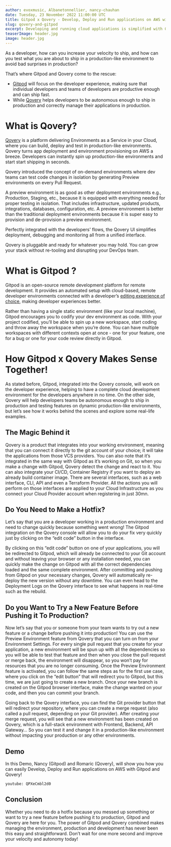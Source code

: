 ```yaml
---
author: evoxmusic, Albanetonnellier, nancy-chauhan
date: Tuesday, 23 November 2022 11:00:00 UTC
title: Gitpod x Qovery - Develop, Deploy and Run applications on AWS with Gitpod and Qovery
slug: qovery-and-gitpod
excerpt: Developing and running cloud applications is simplified with Gitpod and LocalStack ✨ Gitpod’s fully automated, ephemeral workspaces provide a great developer experience. LocalStack accelerates your dev and test feedback loop.
teaserImage: header.jpg
image: header.jpg
---
```


<script context="module">
  export const prerender = true;
</script>

As a developer, how can you increase your velocity to ship, and how can you test what you are about to ship in a production-like environment to avoid bad surprises in production?

That’s where Gitpod and Qovery come to the rescue:

- [Gitpod](https://www.gitpod.io/) will focus on the developer experience, making sure that individual developers and teams of developers are productive enough and can ship fast.
- While [Qovery](https://www.qovery.com/) helps developers to be autonomous enough to ship in production and correctly manage their applications in production.

# What is Qovery?

[Qovery](https://www.qovery.com/) is a platform delivering Environments as a Service in your Cloud, where you can build, deploy and test in production-like environments. Qovery turns app deployment and environment provisioning on AWS a breeze. Developers can instantly spin up production-like environments and start start shipping in seconds.

Qovery introduced the concept of on-demand environments where dev teams can test code changes in isolation by generating Preview environments on every Pull Request.

A preview environment is as good as other deployment environments e.g., Production, Staging, etc., because it is equipped with everything needed for proper testing in isolation. That includes infrastructure, updated products, integrations, databases, configuration, etc. A preview environment is better than the traditional deployment environments because it is super easy to provision and de-provision a preview environment.

Perfectly integrated with the developers' flows, the Qovery UI simplifies deployment, debugging and monitoring all from a unified interface.

Qovery is pluggable and ready for whatever you may hold. You can grow your stack without re-tooling and disrupting your DevOps team.

# What is Gitpod ?

Gitpod is an open-source remote development platform for remote development. It provides an automated setup with cloud-based, remote developer environments connected with a developer’s [editing experience of choice](https://www.gitpod.io/docs/references/ides-and-editors), making developer experiences better.

Rather than having a single static environment (like your local machine), Gitpod encourages you to codify your dev environment as code. With your project codified, you’ll be able to spin up a new workspace, start coding and throw away the workspace when you’re done. You can have multiple workspaces with different contexts open at once - one for your feature, one for a bug or one for your code review directly in Gitpod.

# How Gitpod x Qovery Makes Sense Together!

As stated before, Gitpod, integrated into the Qovery console, will work on the developer experience, helping to have a complete cloud development environment for the developers anywhere in no time. On the other side, Qovery will help developers teams be autonomous enough to ship in production and testing features on dynamic production-like environments, but let’s see how it works behind the scenes and explore some real-life examples.

## The Magic Behind it

Qovery is a product that integrates into your working environment, meaning that you can connect it directly to the git account of your choice; it will take the applications from those VCS providers. You can also note that it’s integrated in the same way with Gitpod as it’s working on Git, so when you make a change with Gitpod, Qovery detect the change and react to it. You can also integrate your CI/CD, Container Registry if you want to deploy an already build container image. There are several interfaces, such as a web interface, CLI, API and even a Terraform Provider. All the actions you will perform on those interfaces are applied to your Cloud Infrastructure as you connect your Cloud Provider account when registering in just 30mn.

## Do You Need to Make a Hotfix?

Let’s say that you are a developer working in a production environment and need to change quickly because something went wrong! The Gitpod integration on the Qovery console will allow you to do your fix very quickly just by clicking on the “edit code” button in the interface.

By clicking on this “edit code” button on one of your applications, you will be redirected to Gitpod, which will already be connected to your Git account and without leaving your browser or any installation needed, you can quickly make the change on Gitpod with all the correct dependencies loaded and the same complete environment. After committing and pushing from Gitpod on your necessary changes, Qovery will automatically re-deploy the new version without any downtime. You can even head to the Deployment Logs on the Qovery interface to see what happens in real-time such as the rebuild.

## Do you Want to Try a New Feature Before Pushing it To Production?

Now let’s say that you or someone from your team wants to try out a new feature or a change before pushing it into production! You can use the Preview Environment feature from Qovery that you can turn on from your Environment Settings. For every single pull request that you create for your application, a new environment will be spun up with all the dependencies so you will be able to test that feature and then when you close the pull request or merge back, the environment will disappear, so you won’t pay for resources that you are no longer consuming. Once the Preview Environment feature is activated, you can follow the same steps as for the first use case, where you click on the “edit button” that will redirect you to Gitpod, but this time, we are just going to create a new branch. Once your new branch is created on the Gitpod browser interface, make the change wanted on your code, and then you can commit your branch.

Going back to the Qovery interface, you can find the Git provider button that will redirect your repository, where you can create a merge request (also called a pull request, depending on your Git provider). After creating your merge request, you will see that a new environment has been created on Qovery, which is a full-stack environment with Frontend, Backend, API Gateway… So you can test it and change it in a production-like environment without impacting your production or any other environments.

## Demo

In this Demo, Nancy (Gitpod) and Romaric (Qovery), will show you how you can easily Develop, Deploy and Run applications on AWS with Gitpod and Qovery!

`youtube: QPXeCmbl2d0`

## Conclusion

Whether you need to do a hotfix because you messed up something or want to try a new feature before pushing it to production, Gitpod and Qovery are here for you.
The power of Gitpod and Qovery combined makes managing the environment, production and development has never been this easy and straightforward. Don’t wait for one more second and improve your velocity and autonomy today!

